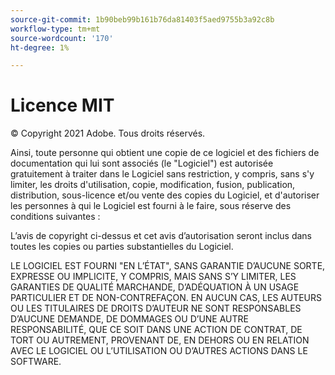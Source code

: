 ```yaml
---
source-git-commit: 1b90beb99b161b76da81403f5aed9755b3a92c8b
workflow-type: tm+mt
source-wordcount: '170'
ht-degree: 1%

---
```

# Licence MIT

© Copyright 2021 Adobe. Tous droits réservés.

Ainsi, toute personne qui obtient une copie de ce logiciel et des fichiers de documentation qui lui sont associés (le &quot;Logiciel&quot;) est autorisée gratuitement à traiter dans le Logiciel sans restriction, y compris, sans s&#39;y limiter, les droits d&#39;utilisation, copie, modification, fusion, publication, distribution, sous-licence et/ou vente des copies du Logiciel, et d&#39;autoriser les personnes à qui le Logiciel est fourni à le faire, sous réserve des conditions suivantes :

L’avis de copyright ci-dessus et cet avis d’autorisation seront inclus dans toutes les copies ou parties substantielles du Logiciel.

LE LOGICIEL EST FOURNI &quot;EN L’ÉTAT&quot;, SANS GARANTIE D’AUCUNE SORTE, EXPRESSE OU IMPLICITE, Y COMPRIS, MAIS SANS S’Y LIMITER, LES GARANTIES DE QUALITÉ MARCHANDE, D’ADÉQUATION À UN USAGE PARTICULIER ET DE NON-CONTREFAÇON. EN AUCUN CAS, LES AUTEURS OU LES TITULAIRES DE DROITS D’AUTEUR NE SONT RESPONSABLES D’AUCUNE DEMANDE, DE DOMMAGES OU D’UNE AUTRE RESPONSABILITÉ, QUE CE SOIT DANS UNE ACTION DE CONTRAT, DE TORT OU AUTREMENT, PROVENANT DE, EN DEHORS OU EN RELATION AVEC LE LOGICIEL OU L’UTILISATION OU D’AUTRES ACTIONS DANS LE SOFTWARE.
